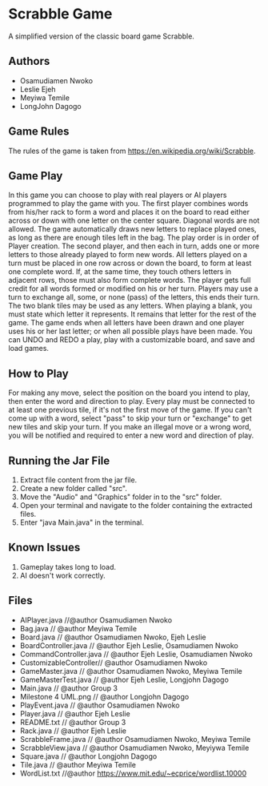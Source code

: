 # Scrabble Game
A simplified version of the classic board game Scrabble.

## Authors
- Osamudiamen Nwoko
- Leslie Ejeh
- Meyiwa Temile
- LongJohn Dagogo

## Game Rules
The rules of the game is taken from https://en.wikipedia.org/wiki/Scrabble.

## Game Play
In this game you can choose to play with real players or AI players programmed to play the game with you.
The first player combines words from his/her rack to form a word and places it on the board to read either across or down with one letter on the center square. Diagonal words are not allowed. The game automatically draws new letters to replace played ones, as long as there are enough tiles left in the bag.
The play order is in order of Player creation. The second player, and then each in turn, adds one or more letters to those already played to form new words.
All letters played on a turn must be placed in one row across or down the board, to form at least one complete word.
If, at the same time, they touch others letters in adjacent rows, those must also form complete words. The player gets full credit for all words formed or modified on his or her turn.
Players may use a turn to exchange all, some, or none (pass) of the letters, this ends their turn.
The two blank tiles may be used as any letters. When playing a blank, you must state which letter it represents. It remains that letter for the rest of the game.
The game ends when all letters have been drawn and one player uses his or her last letter; or when all possible plays have been made.
You can UNDO and REDO a play, play with a customizable board, and save and load games.

## How to Play
For making any move, select the position on the board you intend to play, then enter the word and direction to play.
Every play must be connected to at least one previous tile, if it's not the first move of the game.
If you can't come up with a word, select "pass" to skip your turn or "exchange" to get new tiles and skip your turn.
If you make an illegal move or a wrong word, you will be notified and required to enter a new word and direction of play.

## Running the Jar File
1. Extract file content from the jar file.
2. Create a new folder called "src".
3. Move the "Audio" and "Graphics" folder in to the "src" folder.
4. Open your terminal and navigate to the folder containing the extracted files.
5. Enter "java Main.java" in the terminal.

## Known Issues
1. Gameplay takes long to load.
2. AI doesn't work correctly.

## Files
- AIPlayer.java //@author Osamudiamen Nwoko
- Bag.java  // @author Meyiwa Temile
- Board.java  // @author Osamudiamen Nwoko, Ejeh Leslie
- BoardController.java // @author Ejeh Leslie, Osamudiamen Nwoko
- CommandController.java // @author Ejeh Leslie, Osamudiamen Nwoko
- CustomizableController// @author Osamudiamen Nwoko
- GameMaster.java  // @author Osamudiamen Nwoko, Meyiwa Temile
- GameMasterTest.java // @author Ejeh Leslie, Longjohn Dagogo
- Main.java  // @author Group 3
- Milestone 4 UML.png  // @author Longjohn Dagogo
- PlayEvent.java  // @author Osamudiamen Nwoko
- Player.java  // @author Ejeh Leslie
- README.txt  // @author Group 3
- Rack.java  // @author Ejeh Leslie
- ScrabbleFrame.java // @author Osamudiamen Nwoko, Meyiwa Temile
- ScrabbleView.java // @author Osamudiamen Nwoko, Meyiywa Temile
- Square.java  // @author Longjohn Dagogo
- Tile.java  // @author Meyiwa Temile
- WordList.txt  //@author https://www.mit.edu/~ecprice/wordlist.10000
